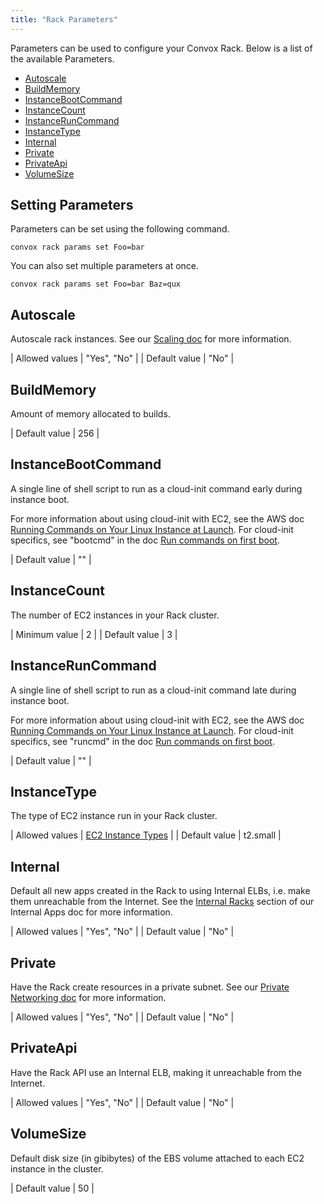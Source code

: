 ```yaml
---
title: "Rack Parameters"
---
```


Parameters can be used to configure your Convox Rack. Below is a list of the available Parameters.

<ul>
  <li><a href="#autoscale">Autoscale</a></li>
  <li><a href="#buildmemory">BuildMemory</a></li>
  <li><a href="#instancebootcommand">InstanceBootCommand</a></li>
  <li><a href="#instancecount">InstanceCount</a></li>
  <li><a href="#instanceruncommand">InstanceRunCommand</a></li>
  <li><a href="#instancetype">InstanceType</a></li>
  <li><a href="#internal">Internal</a></li>
  <li><a href="#private">Private</a></li>
  <li><a href="#privateapi">PrivateApi</a></li>
  <li><a href="#volumesize">VolumeSize</a></li>
</ul>

## Setting Parameters

Parameters can be set using the following command.

    convox rack params set Foo=bar

You can also set multiple parameters at once.

    convox rack params set Foo=bar Baz=qux

## Autoscale

Autoscale rack instances. See our [Scaling doc](https://convox.com/docs/scaling#autoscale) for more information.

| Allowed values | "Yes", "No" |
| Default value  | "No"        |

## BuildMemory

Amount of memory allocated to builds.

| Default value  | 256 |

## InstanceBootCommand

A single line of shell script to run as a cloud-init command early during instance boot.

For more information about using cloud-init with EC2, see the AWS doc [Running Commands on Your Linux Instance at Launch](http://docs.aws.amazon.com/AWSEC2/latest/UserGuide/user-data.html#user-data-cloud-init). For cloud-init specifics, see "bootcmd" in the doc [Run commands on first boot](http://cloudinit.readthedocs.io/en/latest/topics/examples.html#run-commands-on-first-boot).

| Default value | "" |

## InstanceCount

The number of EC2 instances in your Rack cluster.

| Minimum value | 2 |
| Default value | 3 |

## InstanceRunCommand

A single line of shell script to run as a cloud-init command late during instance boot.

For more information about using cloud-init with EC2, see the AWS doc [Running Commands on Your Linux Instance at Launch](http://docs.aws.amazon.com/AWSEC2/latest/UserGuide/user-data.html#user-data-cloud-init). For cloud-init specifics, see "runcmd" in the doc [Run commands on first boot](http://cloudinit.readthedocs.io/en/latest/topics/examples.html#run-commands-on-first-boot).

| Default value | "" |

## InstanceType

The type of EC2 instance run in your Rack cluster.

| Allowed values | [EC2 Instance Types](https://aws.amazon.com/ec2/instance-types/) |
| Default value  | t2.small                                                         |

## Internal

Default all new apps created in the Rack to using Internal ELBs, i.e. make them unreachable from the Internet. See the [Internal Racks](https://convox.com/docs/internal-apps#internal-racks) section of our Internal Apps doc for more information.

| Allowed values | "Yes", "No" |
| Default value  | "No"        |

## Private

Have the Rack create resources in a private subnet. See our [Private Networking doc](https://convox.com/docs/private-networking/) for more information.

| Allowed values | "Yes", "No" |
| Default value  | "No"        |

## PrivateApi

Have the Rack API use an Internal ELB, making it unreachable from the Internet.

| Allowed values | "Yes", "No" |
| Default value  | "No"        |

## VolumeSize

Default disk size (in gibibytes) of the EBS volume attached to each EC2 instance in the cluster.

| Default value | 50 |
